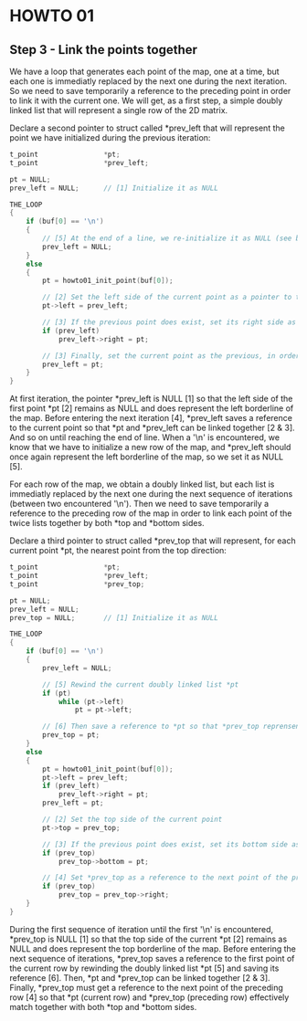 # HOWTO 01
## Step 3 - Link the points together

We have a loop that generates each point of the map, one at a time, but each one is immediatly replaced by the next one during the next iteration. So we need to save temporarily a reference to the preceding point in order to link it with the current one. We will get, as a first step, a simple doubly linked list that will represent a single row of the 2D matrix.

Declare a second pointer to struct called *prev_left that will represent the point we have initialized during the previous iteration:

```c
t_point                *pt;
t_point                *prev_left;

pt = NULL;
prev_left = NULL;      // [1] Initialize it as NULL

THE_LOOP
{
	if (buf[0] == '\n')
	{
		// [5] At the end of a line, we re-initialize it as NULL (see below)
		prev_left = NULL;
	}
	else
	{
		pt = howto01_init_point(buf[0]);

		// [2] Set the left side of the current point as a pointer to the previous point
		pt->left = prev_left;

		// [3] If the previous point does exist, set its right side as a pointer to the current point
		if (prev_left)
			prev_left->right = pt;

		// [3] Finally, set the current point as the previous, in order to use it during the next iteration
		prev_left = pt;
	}
}
```

At first iteration, the pointer *prev_left is NULL [1] so that the left side of the first point *pt [2] remains as NULL and does represent the left borderline of the map. Before entering the next iteration [4], *prev_left saves a reference to the current point so that *pt and *prev_left can be linked together [2 & 3]. And so on until reaching the end of line. When a '\n' is encountered, we know that we have to initialize a new row of the map, and *prev_left should once again represent the left borderline of the map, so we set it as NULL [5].

For each row of the map, we obtain a doubly linked list, but each list is immediatly replaced by the next one during the next sequence of iterations (between two encountered '\n'). Then we need to save temporarily a reference to the preceding row of the map in order to link each point of the twice lists together by both *top and *bottom sides.

Declare a third pointer to struct called *prev_top that will represent, for each current point *pt, the nearest point from the top direction:

```c
t_point                *pt;
t_point                *prev_left;
t_point                *prev_top;

pt = NULL;
prev_left = NULL;
prev_top = NULL;       // [1] Initialize it as NULL

THE_LOOP
{
	if (buf[0] == '\n')
	{
		prev_left = NULL;

		// [5] Rewind the current doubly linked list *pt
		if (pt)
			while (pt->left)
				pt = pt->left;

		// [6] Then save a reference to *pt so that *prev_top reprensents the first point of the preceding row
		prev_top = pt;
	}
	else
	{
		pt = howto01_init_point(buf[0]);
		pt->left = prev_left;
		if (prev_left)
			prev_left->right = pt;
		prev_left = pt;

		// [2] Set the top side of the current point
		pt->top = prev_top;

		// [3] If the previous point does exist, set its bottom side as a pointer to the current point
		if (prev_top)
			prev_top->bottom = pt;

		// [4] Set *prev_top as a reference to the next point of the preceding row
		if (prev_top)
			prev_top = prev_top->right;
	}
}
```

During the first sequence of iteration until the first '\n' is encountered, *prev_top is NULL [1] so that the top side of the current *pt [2] remains as NULL and does represent the top borderline of the map. Before entering the next sequence of iterations, *prev_top saves a reference to the first point of the current row by rewinding the doubly linked list *pt [5] and saving its reference [6]. Then, *pt and *prev_top can be linked together [2 & 3]. Finally, *prev_top must get a reference to the next point of the preceding row [4] so that *pt (current row) and *prev_top (preceding row) effectively match together with both *top and *bottom sides.
